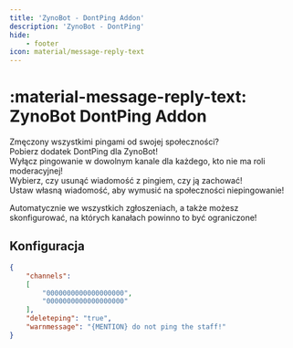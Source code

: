 ```yaml
---
title: 'ZynoBot - DontPing Addon'
description: 'ZynoBot - DontPing'
hide:
    - footer
icon: material/message-reply-text
---
```


# :material-message-reply-text: ZynoBot DontPing Addon

Zmęczony wszystkimi pingami od swojej społeczności?  
Pobierz dodatek DontPing dla ZynoBot!  
Wyłącz pingowanie w dowolnym kanale dla każdego, kto nie ma roli moderacyjnej!  
Wybierz, czy usunąć wiadomość z pingiem, czy ją zachować!  
Ustaw własną wiadomość, aby wymusić na społeczności niepingowanie!  

Automatycznie we wszystkich zgłoszeniach, a także możesz skonfigurować, na których kanałach powinno to być ograniczone!

## Konfiguracja

```json
{
    "channels": 
    [
        "0000000000000000000",
        "0000000000000000000"
    ],
    "deleteping": "true",
    "warnmessage": "{MENTION} do not ping the staff!"
}